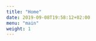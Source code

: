 ```yaml
---
title: "Home"
date: 2019-09-08T19:58:12+02:00
menu: "main"
weight: 1
---
```


<script src="https://code.jquery.com/jquery-1.12.4.js"></script>
<script src="/js/videos.js"></script>
